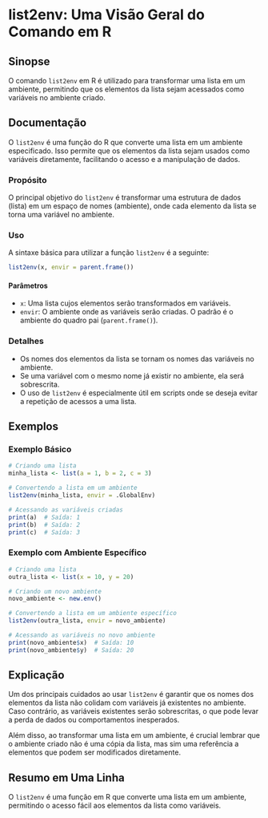 <!--
Meta Description: # list2env: Uma Visão Geral do Comando em R ## Sinopse O comando `list2env` em R é utilizado para transformar uma lista em um ambiente, permitindo que...
Meta Keywords: lista, ambiente, uma, list2env, variáveis
-->

# list2env: Uma Visão Geral do Comando em R

## Sinopse
O comando `list2env` em R é utilizado para transformar uma lista em um ambiente, permitindo que os elementos da lista sejam acessados como variáveis no ambiente criado.

## Documentação
O `list2env` é uma função do R que converte uma lista em um ambiente especificado. Isso permite que os elementos da lista sejam usados como variáveis diretamente, facilitando o acesso e a manipulação de dados.

### Propósito
O principal objetivo do `list2env` é transformar uma estrutura de dados (lista) em um espaço de nomes (ambiente), onde cada elemento da lista se torna uma variável no ambiente.

### Uso
A sintaxe básica para utilizar a função `list2env` é a seguinte:

```R
list2env(x, envir = parent.frame())
```

#### Parâmetros
- `x`: Uma lista cujos elementos serão transformados em variáveis.
- `envir`: O ambiente onde as variáveis serão criadas. O padrão é o ambiente do quadro pai (`parent.frame()`).

### Detalhes
- Os nomes dos elementos da lista se tornam os nomes das variáveis no ambiente.
- Se uma variável com o mesmo nome já existir no ambiente, ela será sobrescrita.
- O uso de `list2env` é especialmente útil em scripts onde se deseja evitar a repetição de acessos a uma lista.

## Exemplos

### Exemplo Básico
```R
# Criando uma lista
minha_lista <- list(a = 1, b = 2, c = 3)

# Convertendo a lista em um ambiente
list2env(minha_lista, envir = .GlobalEnv)

# Acessando as variáveis criadas
print(a)  # Saída: 1
print(b)  # Saída: 2
print(c)  # Saída: 3
```

### Exemplo com Ambiente Específico
```R
# Criando uma lista
outra_lista <- list(x = 10, y = 20)

# Criando um novo ambiente
novo_ambiente <- new.env()

# Convertendo a lista em um ambiente específico
list2env(outra_lista, envir = novo_ambiente)

# Acessando as variáveis no novo ambiente
print(novo_ambiente$x)  # Saída: 10
print(novo_ambiente$y)  # Saída: 20
```

## Explicação
Um dos principais cuidados ao usar `list2env` é garantir que os nomes dos elementos da lista não colidam com variáveis já existentes no ambiente. Caso contrário, as variáveis existentes serão sobrescritas, o que pode levar a perda de dados ou comportamentos inesperados.

Além disso, ao transformar uma lista em um ambiente, é crucial lembrar que o ambiente criado não é uma cópia da lista, mas sim uma referência a elementos que podem ser modificados diretamente.

## Resumo em Uma Linha
O `list2env` é uma função em R que converte uma lista em um ambiente, permitindo o acesso fácil aos elementos da lista como variáveis.